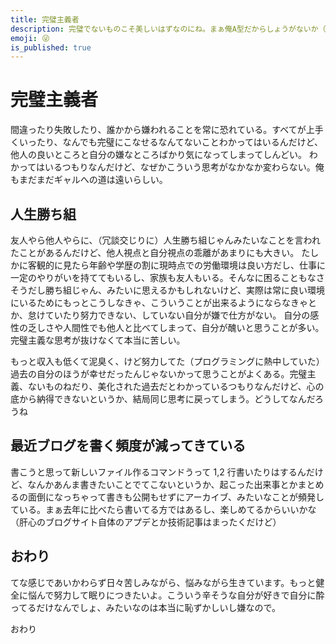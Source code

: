 ```yaml
---
title: 完璧主義者
description: 完璧でないものこそ美しいはずなのにね。まぁ俺A型だからしょうがないか（？）
emoji: 😜
is_published: true
---
```


# 完璧主義者

間違ったり失敗したり、誰かから嫌われることを常に恐れている。すべてが上手くいったり、なんでも完璧にこなせるなんてないことわかってはいるんだけど、他人の良いところと自分の嫌なところばかり気になってしまってしんどい。
わかってはいるつもりなんだけど、なぜかこういう思考がなかなか変わらない。俺もまだまだギャルへの道は遠いらしい。

## 人生勝ち組

友人やら他人やらに、（冗談交じりに）人生勝ち組じゃんみたいなことを言われたことがあるんだけど、他人視点と自分視点の乖離があまりにも大きい。
たしかに客観的に見たら年齢や学歴の割に現時点での労働環境は良い方だし、仕事に一定のやりがいを持ててもいるし、家族も友人もいる。そんなに困ることもなさそうだし勝ち組じゃん、みたいに思えるかもしれないけど、実際は常に良い環境にいるためにもっとこうしなきゃ、こういうことが出来るようにならなきゃとか、怠けていたり努力できない、していない自分が嫌で仕方がない。
自分の感性の乏しさや人間性でも他人と比べてしまって、自分が醜いと思うことが多い。完璧主義な思考が抜けなくて本当に苦しい。

もっと収入も低くて泥臭く、けど努力してた（プログラミングに熱中していた）過去の自分のほうが幸せだったんじゃないかって思うことがよくある。完璧主義、ないものねだり、美化された過去だとわかっているつもりなんだけど、心の底から納得できないというか、結局同じ思考に戻ってしまう。どうしてなんだろうね

## 最近ブログを書く頻度が減ってきている

書こうと思って新しいファイル作るコマンドうって 1,2 行書いたりはするんだけど、なんかあんま書きたいことでてこないというか、起こった出来事とかまとめるの面倒になっちゃって書きも公開もせずにアーカイブ、みたいなことが頻発している。まぁ去年に比べたら書いてる方ではあるし、楽しめてるからいいかな（肝心のブログサイト自体のアプデとか技術記事はまったくだけど）

## おわり

てな感じであいかわらず日々苦しみながら、悩みながら生きています。もっと健全に悩んで努力して眠りにつきたいよ。こういう辛そうな自分が好きで自分に酔ってるだけなんでしょ、みたいなのは本当に恥ずかしいし嫌なので。

おわり
